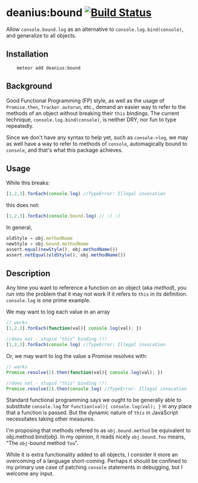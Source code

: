 # deanius:bound [![Build Status](https://secure.travis-ci.org/deanius/meteor-bound.png?branch=master)](https://travis-ci.org/deanius/meteor-bound)

Allow `console.bound.log` as an alternative to `console.log.bind(console)`, and generalize to all objects.

## Installation

```
    meteor add deanius:bound
```

## Background
Good Functional Programming (FP) style, as well as the usage of `Promise.then`, `Tracker.autorun`, etc., demand an easier way to refer to the methods of an object without breaking their `this` bindings. The current technique, `console.log.bind(console)`, is neither DRY, nor fun to type repeatedly.

Since we don't have any syntax to help yet, such as `console->log`, we may as well have a way to refer to methods of `console`, automagically bound to `console`, and that's what this package achieves.

## Usage

While this breaks:
```js
[1,2,3].forEach(console.log) //TypeError: Illegal invocation
```

this does not:

```js
[1,2,3].forEach(console.bound.log) // :) :)
```

In general,

```js
oldStyle = obj.methodName
newStyle = obj.bound.methodName
assert.equal(newStyle(), obj.methodName())
assert.notEqual(oldStyle(), obj.methodName())
```

## Description

Any time you want to reference a function on an object (aka *method*),
you run into the problem that it may not work if it refers to `this` in its definition. `console.log` is one prime example.

We may want to log each value in an array
```js
// works
[1,2,3].forEach(function(val){ console.log(val); })

//does not - stupid "this" binding !!!
[1,2,3].forEach(console.log) //TypeError: Illegal invocation
```

Or, we may want to log the value a Promise resolves with:

```js
// works
Promise.resolve(2).then(function(val){ console.log(val); })

//does not - stupid "this" binding !!!
Promise.resolve(2).then(console.log) //TypeError: Illegal invocation
```

Standard functional programming says we ought to be generally able to substitute `console.log` for `function(val){ console.log(val); }` in any place that a function is passed. But the dynamic nature of `this` in JavaScript necessitates taking other measures.

I'm proposing that methods refered to as `obj.bound.method` be equivalent to obj.method.bind(obj). In my opinion, it reads nicely `obj.bound.foo` means, "The `obj`-bound method `foo`".

While it is extra functionality added to all objects, I consider it more an overcoming of a language short-coming. Perhaps it should be confined to my primary use case of patching `console` statements in debugging, but I welcome any input.
